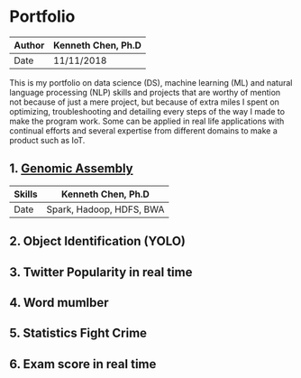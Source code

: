 # Portfolio

|Author | Kenneth Chen, Ph.D |
|-------|--------------------|
|Date   | 11/11/2018         |

This is my portfolio on data science (DS), machine learning (ML) and natural language processing (NLP) skills and projects that are worthy of mention not because of just a mere project, but because of extra miles I spent on optimizing, troubleshooting and detailing every steps of the way I made to make the program work. Some can be applied in real life applications with continual efforts and several expertise from different domains to make a product such as IoT. 

## 1. <a href=https://github.com/kckenneth/GenomicAssembly>Genomic Assembly</a>

|Skills | Kenneth Chen, Ph.D |
|-------|--------------------|
|Date   | Spark, Hadoop, HDFS, BWA |


## 2. Object Identification (YOLO)


## 3. Twitter Popularity in real time


## 4. Word mumlber 


## 5. Statistics Fight Crime 


## 6. Exam score in real time 





